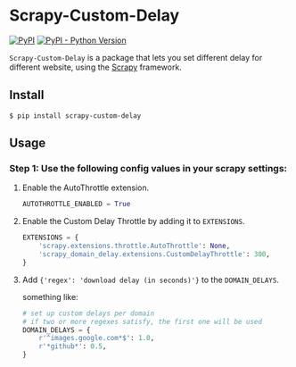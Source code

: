 # Scrapy-Custom-Delay

[![PyPI](https://img.shields.io/pypi/v/scrapy-custom-delay)](https://pypi.org/project/scrapy-custom-delay/)
[![PyPI - Python Version](https://img.shields.io/pypi/pyversions/scrapy-custom-delay)](https://pypi.org/project/scrapy-custom-delay/)

`Scrapy-Custom-Delay` is a package that lets you set different delay for different website, using the [Scrapy](https://github.com/scrapy/scrapy) framework.

## Install
```
$ pip install scrapy-custom-delay
```

## Usage

### Step 1: Use the following config values in your scrapy settings:

1. Enable the AutoThrottle extension.

	```python
	AUTOTHROTTLE_ENABLED = True
	```

2. Enable the Custom Delay Throttle by adding it to `EXTENSIONS`.

	```python
	EXTENSIONS = {
	    'scrapy.extensions.throttle.AutoThrottle': None,
	    'scrapy_domain_delay.extensions.CustomDelayThrottle': 300,
	}
	```

3. Add `{'regex': 'download delay (in seconds)'}` to the `DOMAIN_DELAYS`.

	something like:

	```python
	# set up custom delays per domain
    # if two or more regexes satisfy, the first one will be used
	DOMAIN_DELAYS = {
	    r'^images.google.com*$': 1.0,
	    r'*github*': 0.5,
	}
	```
